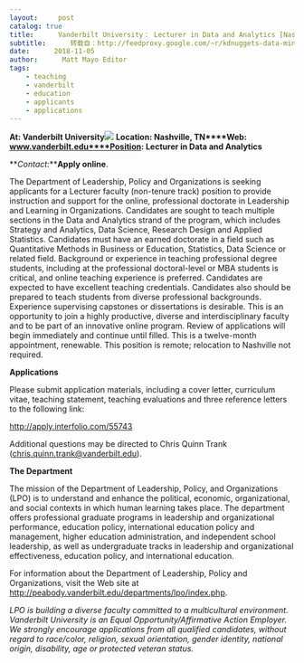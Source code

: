 ```yaml
---
layout:     post
catalog: true
title:      Vanderbilt University： Lecturer in Data and Analytics [Nashville, TN]
subtitle:      转载自：http://feedproxy.google.com/~r/kdnuggets-data-mining-analytics/~3/UpLCJyU3_Nw/11-05-vanderbilt-university-lecturer-data-analytics.html
date:      2018-11-05
author:      Matt Mayo Editor
tags:
    - teaching
    - vanderbilt
    - education
    - applicants
    - applications
---
```


**At: Vanderbilt University**![](http://feedproxy.google.com/jimg/vanderbilt-logo.jpg)
**Location: Nashville, TN****Web: www.vanderbilt.edu****Position: Lecturer in Data and Analytics**

**_Contact_:****Apply online**.

The Department of Leadership, Policy and Organizations is seeking applicants for a Lecturer faculty (non-tenure track) position to provide instruction and support for the online, professional doctorate in Leadership and Learning in Organizations. Candidates are sought to teach multiple sections in the Data and Analytics strand of the program, which includes Strategy and Analytics, Data Science, Research Design and Applied Statistics. Candidates must have an earned doctorate in a field such as Quantitative Methods in Business or Education, Statistics, Data Science or related field. Background or experience in teaching professional degree students, including at the professional doctoral-level or MBA students is critical, and online teaching experience is preferred. Candidates are expected to have excellent teaching credentials. Candidates also should be prepared to teach students from diverse professional backgrounds. Experience supervising capstones or dissertations is desirable. This is an opportunity to join a highly productive, diverse and interdisciplinary faculty and to be part of an innovative online program. Review of applications will begin immediately and continue until filled. This is a twelve-month appointment, renewable. This position is remote; relocation to Nashville not required.

**Applications**

Please submit application materials, including a cover letter, curriculum vitae, teaching statement, teaching evaluations and three reference letters to the following link:

http://apply.interfolio.com/55743

Additional questions may be directed to Chris Quinn Trank (chris.quinn.trank@vanderbilt.edu).

**The Department**

The mission of the Department of Leadership, Policy, and Organizations (LPO) is to understand and enhance the political, economic, organizational, and social contexts in which human learning takes place. The department offers professional graduate programs in leadership and organizational performance, education policy, international education policy and management, higher education administration, and independent school leadership, as well as undergraduate tracks in leadership and organizational effectiveness, education policy, and international education.

For information about the Department of Leadership, Policy and Organizations, visit the Web site at http://peabody.vanderbilt.edu/departments/lpo/index.php. 

*LPO is building a diverse faculty committed to a multicultural environment. Vanderbilt University is an Equal Opportunity/Affirmative Action Employer. We strongly encourage applications from all qualified candidates, without regard to race/color, religion, sexual orientation, gender identity, national origin, disability, age or protected veteran status.*

